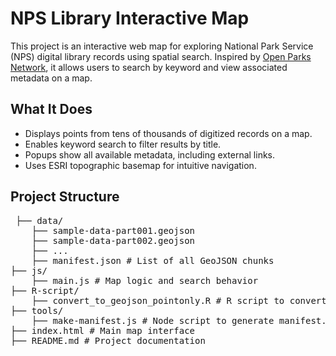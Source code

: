 # NPS Library Interactive Map

This project is an interactive web map for exploring National Park Service (NPS) digital library records using spatial search. Inspired by [Open Parks Network](https://openparksnetwork.org/map/), it allows users to search by keyword and view associated metadata on a map.

## What It Does

- Displays points from tens of thousands of digitized records on a map.
- Enables keyword search to filter results by title.
- Popups show all available metadata, including external links.
- Uses ESRI topographic basemap for intuitive navigation.

## Project Structure

<pre> ├── data/
    ├── sample-data-part001.geojson
    ├── sample-data-part002.geojson
    ├── ... 
    ├── manifest.json # List of all GeoJSON chunks 
├── js/
    ├── main.js # Map logic and search behavior 
├── R-script/
    ├── convert_to_geojson_pointonly.R # R script to convert raw JSON to GeoJSON
├── tools/
    ├── make-manifest.js # Node script to generate manifest.json  
├── index.html # Main map interface 
├── README.md # Project documentation </pre>
